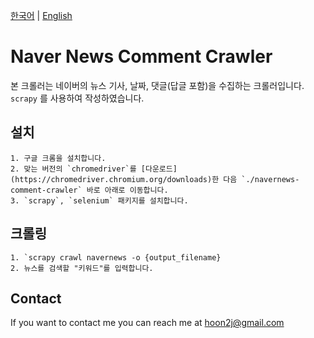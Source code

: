 [한국어](./README.md) | [English](./README_EN.md)

# Naver News Comment Crawler

본 크롤러는 네이버의 뉴스 기사, 날짜, 댓글(답글 포함)을 수집하는 크롤러입니다. 
`scrapy` 를 사용하여 작성하였습니다. 

## 설치

```
1. 구글 크롬을 설치합니다. 
2. 맞는 버전의 `chromedriver`를 [다운로드](https://chromedriver.chromium.org/downloads)한 다음 `./navernews-comment-crawler` 바로 아래로 이동합니다. 
3. `scrapy`, `selenium` 패키지를 설치합니다. 
```

## 크롤링

```
1. `scrapy crawl navernews -o {output_filename}
2. 뉴스를 검색할 "키워드"를 입력합니다. 
```

## Contact

If you want to contact me you can reach me at hoon2j@gmail.com
